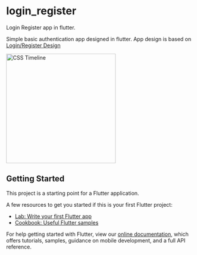 # login_register

Login Register app in flutter.

Simple basic authentication app designed in flutter. App design is based on <a href="https://mir-s3-cdn-cf.behance.net/project_modules/2800_opt_1/a0690a86011377.5d9df2afceda1.png" rel="nofollow">Login/Register Design</a>

<img width="294" alt="CSS Timeline" src="https://github.com/manish2bharti/Login-register/blob/master/assets/screen.png">

## Getting Started

This project is a starting point for a Flutter application.

A few resources to get you started if this is your first Flutter project:

- [Lab: Write your first Flutter app](https://flutter.dev/docs/get-started/codelab)
- [Cookbook: Useful Flutter samples](https://flutter.dev/docs/cookbook)

For help getting started with Flutter, view our
[online documentation](https://flutter.dev/docs), which offers tutorials,
samples, guidance on mobile development, and a full API reference.
